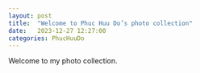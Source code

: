 ```yaml
---
layout: post
title:  "Welcome to Phuc Huu Do’s photo collection"
date:   2023-12-27 12:27:00
categories: PhucHuuDo
---
```


Welcome to my photo collection.
